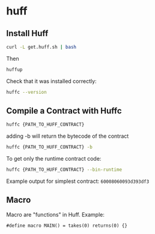 # huff

## Install Huff

```bash
curl -L get.huff.sh | bash
```
Then

```bash
huffup
```
Check that it was installed correctly:

```bash
huffc --version
```

## Compile a Contract with Huffc

```bash
huffc {PATH_TO_HUFF_CONTRACT}
```

adding -b will return the bytecode of the contract

```bash
huffc {PATH_TO_HUFF_CONTRACT} -b
```

To get only the runtime contract code:

```bash
huffc {PATH_TO_HUFF_CONTRACT} --bin-runtime
```

Example output for simplest contract: `60008060093d393df3`

## Macro

Macro are "functions" in Huff. Example:

```huff
#define macro MAIN() = takes(0) returns(0) {}
```
